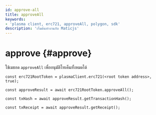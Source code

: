 ```yaml
---
id: approve-all
title: approveAll
keywords:
- 'plasma client, erc721, approveAll, polygon, sdk'
description: 'เริ่มต้นทำงานกับ Maticjs'
---
```


# approve {#approve}

ใช้เมธอด `approveAll` เพื่ออนุมัติโทเค็นทั้งหมดได้

```
const erc721RootToken = plasmaClient.erc721(<root token address>, true);

const approveResult = await erc721RootToken.approveAll();

const txHash = await approveResult.getTransactionHash();

const txReceipt = await approveResult.getReceipt();

```
